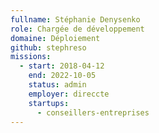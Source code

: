 ```yaml
---
fullname: Stéphanie Denysenko
role: Chargée de développement
domaine: Déploiement
github: stephreso
missions:
  - start: 2018-04-12
    end: 2022-10-05
    status: admin
    employer: direccte
    startups:
      - conseillers-entreprises
---
```

